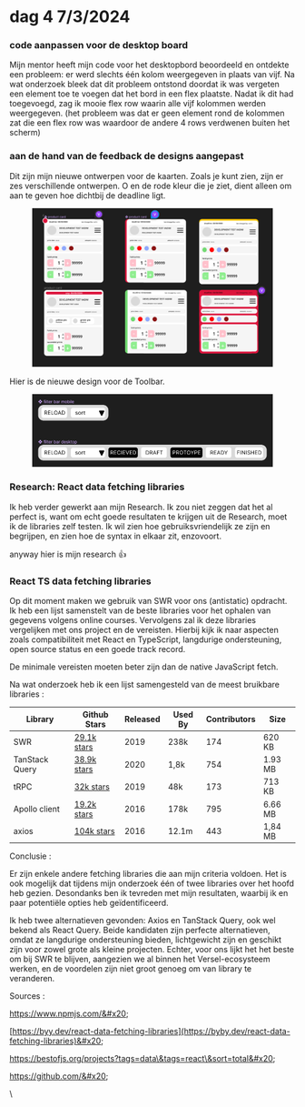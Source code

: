 # dag 4 7/3/2024

### code aanpassen voor de desktop board&#x20;

Mijn mentor heeft mijn code voor het desktopbord beoordeeld en ontdekte een probleem: er werd slechts één kolom weergegeven in plaats van vijf. Na wat onderzoek bleek dat dit probleem ontstond doordat ik was vergeten een element toe te voegen dat het bord in een flex plaatste. Nadat ik dit had toegevoegd, zag ik mooie flex row waarin alle vijf kolommen werden weergegeven. (het probleem was dat er geen element rond de kolommen zat die een flex row was waardoor de andere 4 rows verdwenen buiten het scherm)

### aan de hand van de feedback de designs aangepast

Dit zijn mijn nieuwe ontwerpen voor de kaarten. Zoals je kunt zien, zijn er zes verschillende ontwerpen. O en de rode kleur die je ziet, dient alleen om aan te geven hoe dichtbij de deadline ligt.

<figure><img src="../.gitbook/assets/image (9).png" alt=""><figcaption></figcaption></figure>

Hier is de  nieuwe design voor de Toolbar.

<figure><img src="../.gitbook/assets/image (10).png" alt=""><figcaption></figcaption></figure>

### Research: React data fetching libraries

Ik heb verder gewerkt aan mijn Research. Ik zou niet zeggen dat het al perfect is, want om echt goede resultaten te krijgen uit de Research, moet ik de libraries zelf testen. Ik wil zien hoe gebruiksvriendelijk ze zijn en begrijpen, en zien hoe de syntax in elkaar zit, enzovoort.

anyway hier is mijn research :thumbsup:

### React TS data fetching libraries&#x20;

&#x20;

Op dit moment maken we gebruik van SWR voor ons (antistatic) opdracht. Ik heb een lijst samenstelt van de beste libraries voor het ophalen van gegevens volgens online courses. Vervolgens zal ik deze libraries vergelijken met ons project en de vereisten. Hierbij kijk ik naar aspecten zoals compatibiliteit met React en TypeScript, langdurige ondersteuning, open source status en een goede track record.&#x20;

De minimale vereisten moeten beter zijn dan de native JavaScript fetch.&#x20;

Na wat onderzoek heb ik een lijst samengesteld van de meest bruikbare libraries :&#x20;

| Library           | Github Stars                                                              | Released  | Used By  | Contributors  | Size     |
| ----------------- | ------------------------------------------------------------------------- | --------- | -------- | ------------- | -------- |
| SWR               | [29.1k stars](https://github.com/vercel/swr/stargazers)                   | 2019      | 238k     | 174           | 620  KB  |
| TanStack Query    | [38.9k stars](https://github.com/TanStack/query/stargazers)               | 2020      | 1,8k     | 754           | 1.93 MB  |
| tRPC              | [32k stars](https://github.com/trpc/trpc/stargazers)                      | 2019      | 48k      | 173           | 713  KB  |
| Apollo client     | [19.2k stars](https://github.com/apollographql/apollo-client/stargazers)  | 2016      | 178k     | 795           | 6.66 MB  |
| axios             | [104k stars](https://github.com/axios/axios/stargazers)                   | 2016      | 12.1m    | 443           | 1,84 MB  |

&#x20;

Conclusie : &#x20;

Er zijn enkele andere fetching libraries die aan mijn criteria voldoen. Het is ook mogelijk dat tijdens mijn onderzoek één of twee libraries over het hoofd heb gezien. Desondanks ben ik tevreden met mijn resultaten, waarbij ik en paar potentiële opties heb geïdentificeerd.&#x20;

Ik heb twee alternatieven gevonden: Axios en TanStack Query, ook wel bekend als React Query. Beide kandidaten zijn perfecte alternatieven, omdat ze langdurige ondersteuning bieden, lichtgewicht zijn en geschikt zijn voor zowel grote als kleine projecten. Echter, voor ons lijkt het het beste om bij SWR te blijven, aangezien we al binnen het Versel-ecosysteem werken, en de voordelen zijn niet groot genoeg om van library te veranderen.&#x20;

&#x20;

&#x20;

&#x20;

Sources :&#x20;

https://www.npmjs.com/&#x20;

[https://byy.dev/react-data-fetching-libraries](https://byby.dev/react-data-fetching-libraries)&#x20;

https://bestofjs.org/projects?tags=data\&tags=react\&sort=total&#x20;

https://github.com/&#x20;

\
